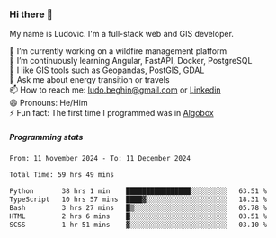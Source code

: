 ### Hi there 👋

My name is Ludovic. I'm a full-stack web and GIS developer.

 🔭 I’m currently working on a wildfire management platform<br/>
 🌱 I’m continuously learning Angular, FastAPI, Docker, PostgreSQL<br/>
 👯 I like GIS tools such as Geopandas, PostGIS, GDAL<br/>
 💬 Ask me about energy transition or travels<br/>
 📫 How to reach me: ludo.beghin@gmail.com or [Linkedin](https://www.linkedin.com/in/ludovic-beghin/)<br/>
 😄 Pronouns: He/Him<br/>
 ⚡ Fun fact: The first time I programmed was in [Algobox](https://fr.wikipedia.org/wiki/Algobox)<br/>

##### Programming stats
<!--START_SECTION:waka-->

```txt
From: 11 November 2024 - To: 11 December 2024

Total Time: 59 hrs 49 mins

Python       38 hrs 1 min    ████████████████░░░░░░░░░   63.51 %
TypeScript   10 hrs 57 mins  ████▓░░░░░░░░░░░░░░░░░░░░   18.31 %
Bash         3 hrs 27 mins   █▒░░░░░░░░░░░░░░░░░░░░░░░   05.78 %
HTML         2 hrs 6 mins    █░░░░░░░░░░░░░░░░░░░░░░░░   03.51 %
SCSS         1 hr 51 mins    ▓░░░░░░░░░░░░░░░░░░░░░░░░   03.10 %
```

<!--END_SECTION:waka-->
